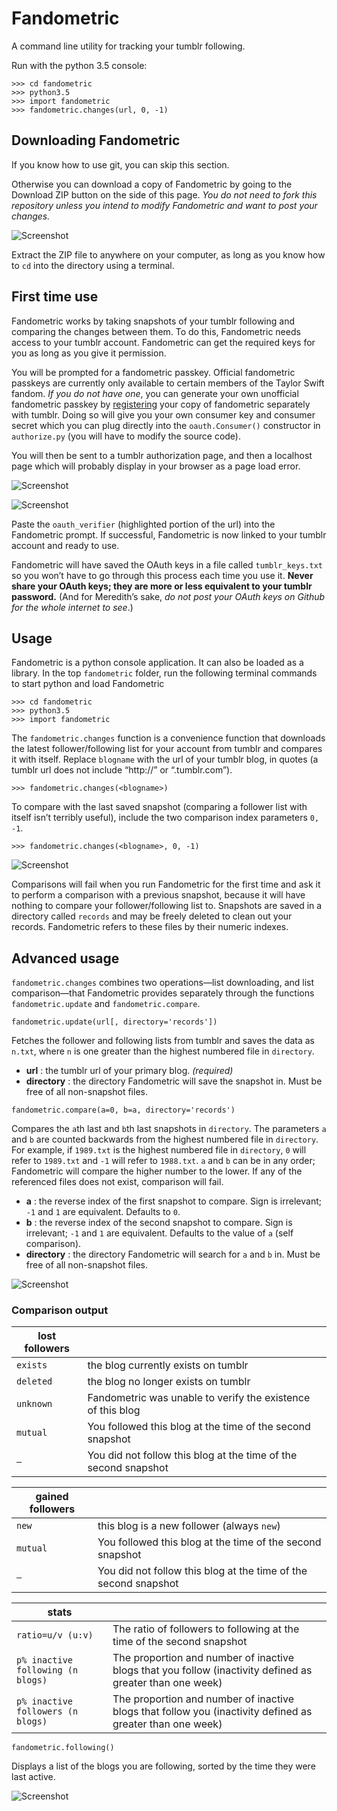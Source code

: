 # Fandometric

A command line utility for tracking your tumblr following.

Run with the python 3.5 console:

```
>>> cd fandometric
>>> python3.5
>>> import fandometric
>>> fandometric.changes(url, 0, -1)
```

## Downloading Fandometric

If you know how to use git, you can skip this section. 

Otherwise you can download a copy of Fandometric by going to the Download ZIP button on the side of this page. *You do not need to fork this repository unless you intend to modify Fandometric and want to post your changes.*

![Screenshot](screenshots/tutorial_1.png "Downloading Fandometric")

Extract the ZIP file to anywhere on your computer, as long as you know how to `cd` into the directory using a terminal.

## First time use

Fandometric works by taking snapshots of your tumblr following and comparing the changes between them. To do this, Fandometric needs access to your tumblr account. Fandometric can get the required keys for you as long as you give it permission.

You will be prompted for a fandometric passkey. Official fandometric passkeys are currently only available to certain members of the Taylor Swift fandom. *If you do not have one*, you can generate your own unofficial fandometric passkey by [registering](https://www.tumblr.com/oauth/apps) your copy of fandometric separately with tumblr. Doing so will give you your own consumer key and consumer secret which you can plug directly into the `oauth.Consumer()` constructor in `authorize.py` (you will have to modify the source code).

You will then be sent to a tumblr authorization page, and then a localhost page which will probably display in your browser as a page load error.

![Screenshot](screenshots/tutorial_2.png "Authorizing Fandometric")

![Screenshot](screenshots/tutorial_3.png "Retrieving the OAuth verifier")

Paste the `oauth_verifier` (highlighted portion of the url) into the Fandometric prompt. If successful, Fandometric is now linked to your tumblr account and ready to use.

Fandometric will have saved the OAuth keys in a file called `tumblr_keys.txt` so you won’t have to go through this process each time you use it. **Never share your OAuth keys; they are more or less equivalent to your tumblr password.** (And for Meredith’s sake, *do not post your OAuth keys on Github for the whole internet to see*.)

## Usage
Fandometric is a python console application. It can also be loaded as a library. In the top `fandometric` folder, run the following terminal commands to start python and load Fandometric
```
>>> cd fandometric
>>> python3.5
>>> import fandometric
```
The `fandometric.changes` function is a convenience function that downloads the latest follower/following list for your account from tumblr and compares it with itself. Replace `blogname` with the url of your tumblr blog, in quotes (a tumblr url does not include “http://” or “.tumblr.com”).
```
>>> fandometric.changes(<blogname>)
```
To compare with the last saved snapshot (comparing a follower list with itself isn’t terribly useful), include the two comparison index parameters `0, -1`.
```
>>> fandometric.changes(<blogname>, 0, -1)
```

![Screenshot](screenshots/screenshot_3.png "Fandometric usage")

Comparisons will fail when you run Fandometric for the first time and ask it to perform a comparison with a previous snapshot, because it will have nothing to compare your follower/following list to. Snapshots are saved in a directory called `records` and may be freely deleted to clean out your records. Fandometric refers to these files by their numeric indexes.

## Advanced usage
`fandometric.changes` combines two operations—list downloading, and list comparison—that Fandometric provides separately through the functions `fandometric.update` and `fandometric.compare`.

`fandometric.update(url[, directory='records'])`

Fetches the follower and following lists from tumblr and saves the data as `n.txt`, where `n` is one greater than the highest numbered file in `directory`.

* **url** : the tumblr url of your primary blog. *(required)*
* **directory** : the directory Fandometric will save the snapshot in. Must be free of all non-snapshot files.

`fandometric.compare(a=0, b=a, directory='records')`

Compares the `a`th last and `b`th last snapshots in `directory`. The parameters `a` and `b` are counted backwards from the highest numbered file in `directory`. For example, if `1989.txt` is the highest numbered file in `directory`, `0` will refer to `1989.txt` and `-1` will refer to `1988.txt`. `a` and `b` can be in any order; Fandometric will compare the higher number to the lower. If any of the referenced files does not exist, comparison will fail.

* **a** : the reverse index of the first snapshot to compare. Sign is irrelevant; `-1` and `1` are equivalent. Defaults to `0`.
* **b** : the reverse index of the second snapshot to compare. Sign is irrelevant; `-1` and `1` are equivalent. Defaults to the value of `a` (self comparison).
* **directory** : the directory Fandometric will search for `a` and `b` in. Must be free of all non-snapshot files.

![Screenshot](screenshots/screenshot_4.png "Comparison output")

### Comparison output
| lost followers | |
| --- | --- |
| `exists` | the blog currently exists on tumblr |
| `deleted` | the blog no longer exists on tumblr |
| `unknown` | Fandometric was unable to verify the existence of this blog |
| `mutual` | You followed this blog at the time of the second snapshot |
| `—` | You did not follow this blog at the time of the second snapshot |

| gained followers | |
| --- | --- |
| `new` | this blog is a new follower (always `new`)
| `mutual` | You followed this blog at the time of the second snapshot |
| `—` | You did not follow this blog at the time of the second snapshot |

| stats ||
| --- | --- |
| `ratio=u/v (u:v)` | The ratio of followers to following at the time of the second snapshot |
| `p% inactive following (n blogs)` | The proportion and number of inactive blogs that you follow (inactivity defined as greater than one week) |
| `p% inactive followers (n blogs)` | The proportion and number of inactive blogs that follow you (inactivity defined as greater than one week)

`fandometric.following()`

Displays a list of the blogs you are following, sorted by the time they were last active. 

![Screenshot](screenshots/screenshot_5.png "Activity list")
